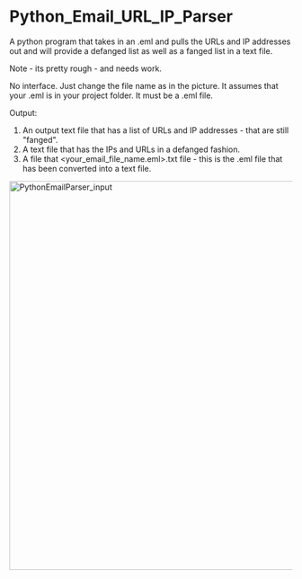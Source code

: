 # Python_Email_URL_IP_Parser
A python program that takes in an .eml and pulls the URLs and IP addresses out and will provide a defanged list as well as a fanged list in a text file. 

Note - its pretty rough - and needs work. 

No interface. Just change the file name as in the picture. 
It assumes that your .eml is in your project folder. 
It must be a .eml file. 

Output: 
1. An output text file that has a list of URLs and IP addresses - that are still "fanged".
2. A text file that has the IPs and URLs in a defanged fashion. 
3. A file that <your_email_file_name.eml>.txt file - this is the .eml file that has been converted into a text file. 


<img width="692" alt="PythonEmailParser_input" src="https://user-images.githubusercontent.com/69335472/229653985-52e96b1a-ceae-46e3-a716-8de50bcf65e8.png">
